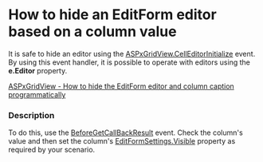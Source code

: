 # How to hide an EditForm editor based on a column value


<p>It is safe to hide an editor using the <a href="http://documentation.devexpress.com/#AspNet/DevExpressWebASPxGridViewASPxGridView_CellEditorInitializetopic"><u>ASPxGridView.CellEditorInitialize</u></a> event. By using this event handler, it is possible to operate with editors using the <strong>e.Editor</strong> property.</p><p><a href="https://www.devexpress.com/Support/Center/p/E4999">ASPxGridView - How to hide the EditForm editor and column caption programmatically</a></p>


<h3>Description</h3>

<p>To do this, use the <a href="http://documentation.devexpress.com/#AspNet/DevExpressWebASPxGridViewASPxGridView_BeforeGetCallbackResulttopic">BeforeGetCallBackResult</a> event. Check the column&#39;s value and then set the column&#39;s <a href="http://documentation.devexpress.com/#AspNet/DevExpressWebASPxGridViewGridColumnEditFormSettings_Visibletopic"> EditFormSettings.Visible</a> property as required by your scenario.</p>

<br/>


